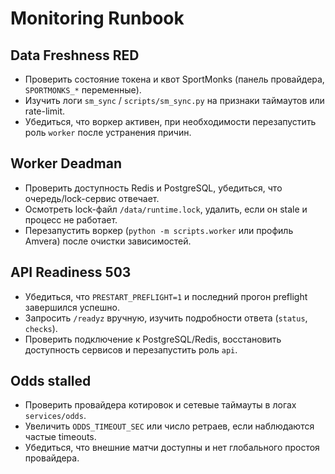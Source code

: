 <!--
@file: docs/runbook.md
@description: Operations runbook for monitoring alerts.
@created: 2025-10-29
-->

# Monitoring Runbook

## Data Freshness RED
- Проверить состояние токена и квот SportMonks (панель провайдера, `SPORTMONKS_*` переменные).
- Изучить логи `sm_sync` / `scripts/sm_sync.py` на признаки таймаутов или rate-limit.
- Убедиться, что воркер активен, при необходимости перезапустить роль `worker` после устранения причин.

## Worker Deadman
- Проверить доступность Redis и PostgreSQL, убедиться, что очередь/lock-сервис отвечает.
- Осмотреть lock-файл `/data/runtime.lock`, удалить, если он stale и процесс не работает.
- Перезапустить воркер (`python -m scripts.worker` или профиль Amvera) после очистки зависимостей.

## API Readiness 503
- Убедиться, что `PRESTART_PREFLIGHT=1` и последний прогон preflight завершился успешно.
- Запросить `/readyz` вручную, изучить подробности ответа (`status`, `checks`).
- Проверить подключение к PostgreSQL/Redis, восстановить доступность сервисов и перезапустить роль `api`.

## Odds stalled
- Проверить провайдера котировок и сетевые таймауты в логах `services/odds`.
- Увеличить `ODDS_TIMEOUT_SEC` или число ретраев, если наблюдаются частые timeouts.
- Убедиться, что внешние матчи доступны и нет глобального простоя провайдера.
